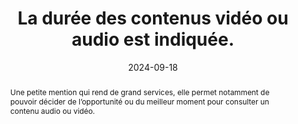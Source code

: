 ---
title: La durée des contenus vidéo ou audio est indiquée. 
abstract: Une petite mention qui rend de grand services, elle permet notamment de pouvoir décider de l’opportunité ou du meilleur moment pour consulter un contenu audio ou vidéo.
categories: 
    - "Images et médias"
agrege: O4118-E029
opquast: '4 118'
indiceebook: '029'
description: "Règle n°29"
before: "028"
weight: "29"
after: "030"
actif: '1'
layout: rules
date: 2024-09-18
tags: 
    - "Accessibilité"
    - ""
objectif: 
    - "Informer l'utilisateur afin qu'il puisse décider en connaissance de cause de consulter ou de télécharger ou non le contenu concerné."
    - "Rendre accessibles  des contenus aux personnes handicapées"
Meo: 
    - "Accompagner chaque contenu vidéo ou audio de la mention de sa durée."
Controle: 
    - "Vérifier que la durée de chaque contenu audio ou vidéo est indiquée avant la consultation de celui-ci."
    - "Contrôler que la durée indiquée correspond à la durée réelle, ou qu'il s'agit d'un ordre de grandeur suffisant."
epubcheck: false
ace: false
humancheck: true
ReadiumGoToolkit: 
Source: 
    - "Opquast"
Referentiel: 
    - ""
steps: 
    - "Projet éditorial"
---